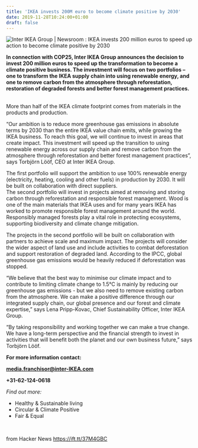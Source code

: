 ```yaml
---
title: 'IKEA invests 200M euro to become climate positive by 2030'
date: 2019-11-28T10:24:00+01:00
draft: false
---
```


![](https://preview.thenewsmarket.com/Previews/IKEA/StillAssets/800x600/552779_v2.JPEG "Inter IKEA Group | Newsroom : IKEA invests 200 million euros to speed up action to become climate positive by 2030")  

**In connection with COP25, Inter IKEA Group announces the decision to invest 200 million euros to speed up the transformation to become a climate positive business. The investment will focus on two portfolios – one to transform the IKEA supply chain into using renewable energy, and one to remove carbon from the atmosphere through reforestation, restoration of degraded forests and better forest management practices.**  
 

More than half of the IKEA climate footprint comes from materials in the products and production.

“Our ambition is to reduce more greenhouse gas emissions in absolute terms by 2030 than the entire IKEA value chain emits, while growing the IKEA business. To reach this goal, we will continue to invest in areas that create impact. This investment will speed up the transition to using renewable energy across our supply chain and remove carbon from the atmosphere through reforestation and better forest management practices”, says Torbjörn Lööf, CEO at Inter IKEA Group.

  
The first portfolio will support the ambition to use 100% renewable energy (electricity, heating, cooling and other fuels) in production by 2030. It will be built on collaboration with direct suppliers.  
The second portfolio will invest in projects aimed at removing and storing carbon through reforestation and responsible forest management. Wood is one of the main materials that IKEA uses and for many years IKEA has worked to promote responsible forest management around the world. Responsibly managed forests play a vital role in protecting ecosystems, supporting biodiversity and climate change mitigation.

The projects in the second portfolio will be built on collaboration with partners to achieve scale and maximum impact. The projects will consider the wider aspect of land use and include activities to combat deforestation and support restoration of degraded land. According to the IPCC, global greenhouse gas emissions would be heavily reduced if deforestation was stopped.

“We believe that the best way to minimise our climate impact and to contribute to limiting climate change to 1.5°C is mainly by reducing our greenhouse gas emissions - but we also need to remove existing carbon from the atmosphere. We can make a positive difference through our integrated supply chain, our global presence and our forest and climate expertise,” says Lena Pripp-Kovac, Chief Sustainability Officer, Inter IKEA Group.

“By taking responsibility and working together we can make a true change. We have a long-term perspective and the financial strength to invest in activities that will benefit both the planet and our own business future,” says Torbjörn Lööf.

**For more information contact:**

**media.franchisor@inter-IKEA.com**

**+31-62-124-0618**

_Find out more:_

*   Healthy & Sustainable living
*   Circular & Climate Positive
*   Fair & Equal

  
 

  
  
from Hacker News https://ift.tt/37M4GBC